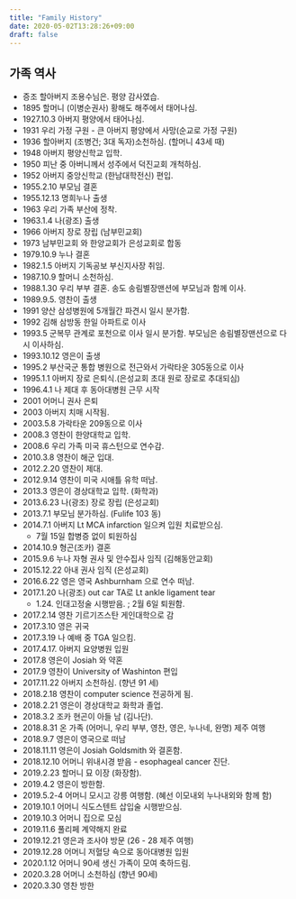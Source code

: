 ```yaml
---
title: "Family History"
date: 2020-05-02T13:28:26+09:00
draft: false
---
```

## 가족 역사
 
 -   증조 할아버지 조용수님은. 평양 감사였습.
 -  1895 할머니 (이병순권사) 황해도 해주에서 태어나심.
 -  1927.10.3  아버지 평양에서 태어나심. 
 -  1931 우리 가정 구원 - 큰 아버지 평양에서 사망(순교로 가정 구원)
 -  1936 할아버지 (조병건; 3대 독자)소천하심. (할머니 43세 때) 
 -  1948 아버지 평양신학교 입학. 
 -  1950 피난 중 아버니께서 성주에서 덕진교회 개척하심.
 -  1952 아버지 중앙신학교 (한남대학전신) 편입. 
 -  1955.2.10 부모님 결혼
 -  1955.12.13 명희누나 출생
 -  1963 우리 가족 부산에 정착. 
 -  1963.1.4 나(광조) 출생
 -  1966 아버지 장로 장립 (남부민교회)
 -  1973 남부민교회 와 한양교회가 은성교회로 합동
 -  1979.10.9 누나 결혼
 -  1982.1.5 아버지 기독공보 부신지사장 취임. 
 -  1987.10.9  할머니 소천하심. 
 -  1988.1.30 우리 부부 결혼. 송도 송림별장맨션에 부모님과 함께 이사.
 -  1989.9.5. 영찬이 출생
 -  1991 양산 삼성병원에 5개월간 파견시 일시 분가함. 
 -  1992 김해 삼방동 한일 아파트로 이사 
 -  1993.5 군복무 관계로 포천으로 이사 일시 분가함. 부모님은 송림별장맨션으로 다시 이사하심. 
 -  1993.10.12 영은이 출생 
 -  1995.2 부산국군 통합 병원으로 전근와서 가락타운 305동으로 이사
 -  1995.1.1 아버지 장로 은퇴식.(은성교회 초대 원로 장로로 추대되심)
 -  1996.4.1 나 제대 후 동아대병원 근무 시작 
 -  2001 어머니 권사 은퇴
 -  2003 아버지 치매 시작됨.
 -  2003.5.8 가락타운 209동으로 이사
 -  2008.3 영찬이 한양대학교 입학.
 -  2008.6 우리 가족 미국 휴스턴으로 연수감.
 -  2010.3.8 영찬이 해군 입대. 
 -  2012.2.20 영찬이 제대. 
 -  2012.9.14 영찬이 미국 시애틀 유학 떠남.
 -  2013.3 영은이 경상대학교 입학. (화학과)
 -  2013.6.23 나(광조) 장로 장립 (은성교회)
 -  2013.7.1 부모님 분가하심. (Fulife 103 동)
 -  2014.7.1 아버지 Lt MCA infarction 일으켜 입원 치료받으심. 
	- 7월 15일 합병증 없이 퇴원하심
 -  2014.10.9 형곤(조카) 결혼 
 -  2015.9.6 누나 자형 권사 및 안수집사 임직 (김해동안교회)
 -  2015.12.22 아내 권사 임직 (은성교회)
 -  2016.6.22 영은 영국 Ashburnham 으로 연수 떠남.
 -  2017.1.20 나(광조) out car TA로 Lt ankle ligament tear 
	- 1.24. 인대고정술 시행받음. ; 2월 6일 퇴원함.
 -  2017.2.14 영찬 기르기즈스탄 게인대학으로 감
 -  2017.3.10 영은 귀국 
 -  2017.3.19 나 예배 중 TGA 일으킴.
 -  2017.4.17. 아버지 요양병원 입원
 -  2017.8 영은이 Josiah 와 약혼 
 -  2017.9 영찬이 University of Washinton  편입
 -  2017.11.22 아버지 소천하심. (향년 91 세)
 -  2018.2.18 영찬이 computer science 전공하게 됨. 
 -  2018.2.21 영은이 경상대학교 화학과 졸업.
 -  2018.3.2 조카 현곤이 아들 남 (김나단). 
 -  2018.8.31 온 가족 (어머니, 우리 부부, 영찬, 영은, 누나네, 완명) 제주 여행
 -  2018.9.7 영은이 영국으로 떠남
 -  2018.11.11 영은이 Josiah Goldsmith 와 결혼함. 
 -  2018.12.10 어머니 위내시경 받음 - esophageal cancer 진단.
 -  2019.2.23 할머니 묘 이장 (화장함).
 -  2019.4.2 영은이 방한함. 
 -  2019.5.2-4 어머니 모시고 강릉 여행함. (혜선 이모내외 누나내외와 함께 함)
 -  2019.10.1 어머니 식도스텐트 삽입술 시행받으심. 
 -  2019.10.3 어머니 집으로 모심
 -  2019.11.6 풀리페 계약해지 완료
 -  2019.12.21 영은과 조사야 방문 (26 - 28 제주 여행)
 -  2019.12.28 어머니 저혈당 쇽으로 동아대병원 입원
 -  2020.1.12 어머니 90세 생신 가족이 모여 축하드림.
 -  2020.3.28 어머니 소천하심 (향년 90세)
 -  2020.3.30 영찬 방한
   
